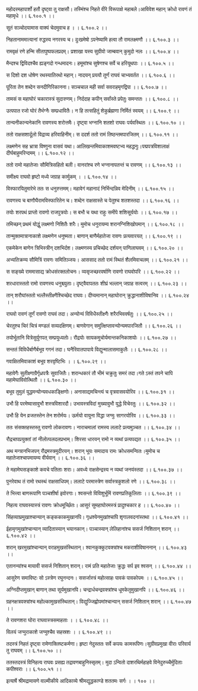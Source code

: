 महोदरमहापार्शो हतौ दृष्ट्वा तु राक्षसौ।
तस्मिंश्च निहते वीरे विरूपाक्षे महाबले।आविवेश महान् क्रोधो रावणं तं महामृधे ।। ६.१००.१ ।।

सूतं सञ्चोदयामास वाक्यं चेदमुवाच ह ।
। ६.१००.२ ।।

निहतानाममात्यानां रुद्धस्य नगरस्य च।
दुःखमेषो ऽपनेष्यामि हत्वा तौ रामलक्ष्मणौ ।। ६.१००.३ ।।

रामवृक्षं रणे हन्मि सीतापुष्पफलप्रदम्।
प्रशाखा यस्य सुग्रीवो जाम्बवान् कुमुदो नलः ।। ६.१००.४ ।।

मैन्दश्च द्विविदश्चैव ह्यङ्गदो गन्धमादनः।
हमूमांश्च सुषेणश्च सर्वे च हरियूथपाः ।। ६.१००.५ ।।

स दिशो दश धोषेण रथस्यातिरथो महान्।
नादयन् प्रययौ तूर्णं राघवं चाभ्यवर्तत ।। ६.१००.६ ।।

पूरिता तेन शब्देन सनदीगिरिकानना।
सञ्चचाल मही सर्वा सवराहमृगद्विपा ।। ६.१००.७ ।।

तामसं स महाघोरं चकारास्त्रं सुदारुणम्।
निर्ददाह कपीन् सर्वांस्ते प्रपेतुः समन्ततः ।। ६.१००.८ ।।

उत्पपात रजो घोरं तैर्भग्नैः सम्प्रधावितैः।
न हि तत्सहितुं शेकुर्ब्रह्मणा निर्मितं स्वयम् ।। ६.१००.९ ।।

तान्यनीकान्यनेकानि रावणस्य शरोत्तमैः।
दृष्ट्वा भग्नानि शतशो राघवः पर्यवस्थितः ।। ६.१००.१० ।।

ततो राक्षसशार्दूलो विद्राव्य हरिवाहिनीम्।
स ददर्श ततो रामं तिष्ठन्तमपारजितम् ।। ६.१००.११ ।।

लक्ष्मणेन सह भ्रात्रा विष्णुना वासवं यथा।
आलिखन्तमिवाकाशमवष्टभ्य महद्धनुः।पद्मपत्रविशालाक्षं दीर्घबाहुमरिन्दमम् ।। ६.१००.१२ ।।

ततो रामो महातेजाः सौमित्रिसहितो बली।
वानरांश्च रणे भग्नानापतन्तं च रावणम् ।। ६.१००.१३ ।।

समीक्ष्य राघवो हृष्टो मध्ये जग्राह कार्मुकम् ।
। ६.१००.१४ ।।

विस्फारयितुमारेभे ततः स धनुरुत्तमम्।
महावेगं महानादं निर्भिन्दन्निव मेदिनीम् ।। ६.१००.१५ ।।

रावणस्य च बाणौघैरामविस्फारितेन च।
शब्देन राक्षसास्ते च पेतुश्च शतशस्तदा ।। ६.१००.१६ ।।

तयोः शरपथं प्राप्तो रावणो राजपुत्रयोः।
स बभौ च यथा राहुः समीपे शशिसूर्ययोः ।। ६.१००.१७ ।।

तमिच्छन् प्रथमं योद्धुं लक्ष्मणो निशितैः शरैः।
मुमोच धनुरायम्य शरानग्निशिखोपमान् ।। ६.१००.१८ ।।

तान्मुक्तमात्रानाकाशे लक्ष्मणेन धनुष्मता।
बाणान् बाणैर्महातेजा रावणः प्रत्यवारयत् ।। ६.१००.१९ ।।

एकमेकेन बाणेन त्रिभिस्त्रीन् दशभिर्दश।
लक्ष्मणस्य प्रचिच्छेद दर्शयन् पाणिलाघवम् ।। ६.१००.२० ।।

अभ्यतिक्रम्य सौमित्रिं रावणः समितिञ्जयः।
आससाद ततो रामं स्थितं शैलमिवाचलम् ।। ६.१००.२१ ।।

स सङ्ख्ये राममासाद्य क्रोधसंरक्तलोचनः।
व्यसृजच्छरवर्षाणि रावणो राघवोपरि ।। ६.१००.२२ ।।

शरधारास्ततो रामो रावणस्य धनुश्च्युताः।
दृष्ट्वैवापततः शीघ्रं भल्लान् जग्राह सत्वरम् ।। ६.१००.२३ ।।

तान् शरौघांस्ततो भल्लैस्तीक्ष्णैश्चिच्छेद राघवः।
दीप्यमानान् महाघोरान् क्रुद्धानाशीविषानिव ।। ६.१००.२४ ।।

राघवो रावणं तूर्णं रावणो राघवं तदा।
अन्योन्यं विविधैस्तीक्ष्णैः शरैरभिववर्षतुः ।। ६.१००.२५ ।।

चेरतुश्च चिरं चित्रं मण्डलं सव्यदक्षिणम्।
बाणवेगान् समुत्क्षिप्तावन्योन्यमपारजितौ ।। ६.१००.२६ ।।

तयोर्भूतानि वित्रेसुर्युगपत् सम्प्रयुध्यतोः।
रौद्रयोः सायकमुचोर्यमान्तकनिकाशयोः ।। ६.१००.२७ ।।

सन्ततं विविधैर्बाणैर्बभूव गगनं तदा।
घनैरिवातपापाये विद्युन्मालासमाकुलैः ।। ६.१००.२८ ।।

गवाक्षितमिवाकाशं बभूव शरवृष्टिभिः ।
। ६.१००.२९ ।।

महावेगैः सुतीक्ष्णाग्रैर्गृध्रपत्रैः सुवाजितैः।
शरान्धकारं तौ भीमं चक्रुतुः समरं तदा।गते ऽस्तं तपने चापि महामेघाविवोत्थितौ ।। ६.१००.३० ।।

बभूव तुमुलं युद्धमन्योन्यवधकाङ्क्षिणोः।
अनासाद्यमचिन्त्यं च वृत्रवासवयोरिव ।। ६.१००.३१ ।।

उभौ हि परमेष्वासावुभौ शस्त्रविशारदौ।
उभावस्त्रविदां मुख्यावुभौ युद्धे विचेरतुः ।। ६.१००.३२ ।।

उभौ हि येन व्रजतस्तेन तेन शरोर्मयः।
ऊर्मयो वायुना विद्धा जग्मुः सागरयोरिव ।। ६.१००.३३ ।।

ततः संसक्तहस्तस्तु रावणो लोकरावणः।
नाराचमालां रामस्य ललाटे प्रत्यमुञ्चत ।। ६.१००.३४ ।।

रौद्रचापप्रयुक्तां तां नीलोत्पलदलप्रभाम्।
शिरसा धारयन् रामो न व्यथां प्रत्यपद्यत ।। ६.१००.३५ ।।

अथ मन्त्रानभिजपन् रौद्रमस्त्रमुदीरयन्।
शरान् भूयः समादाय रामः क्रोधसमन्वितः।मुमोच च महातेजाश्चापमायम्य वीर्यवान् ।। ६.१००.३६ ।।

ते महामेघसङ्काशे कवचे पतिताः शराः।
अवध्ये राक्षसेन्द्रस्य न व्यथां जनयंस्तदा ।। ६.१००.३७ ।।

पुनरेवाथ तं रामो रथस्थं राक्षसाधिपम्।
ललाटे परमास्त्रेण सर्वास्त्रकुशलो रणे ।। ६.१००.३८ ।।

ते भित्त्वा बाणरूपाणि पञ्चशीर्षा इवोरगाः।
श्वसन्तो विविशुर्भूमिं रावणप्रतिकूलिताः ।। ६.१००.३९ ।।

निहत्य राघवस्यास्त्रं रावणः क्रोधमूर्च्छितः।
आसुरं सुमहाघोरमस्त्रं प्रादुश्चकार ह ।। ६.१००.४० ।।

सिंहव्याघ्रमुखाश्चान्यान् कङ्ककाकमुखानपि।
गृध्रश्येनमुखांश्चापि शृगालवदनांस्तथा ।। ६.१००.४१ ।।

ईहामृगमुखांश्चान्यान् व्यादितास्यान् भयानकान्।
पञ्चास्यान् लेलिहानांश्च ससर्ज निशितान् शरान् ।। ६.१००.४२ ।।

शरान् खरमुखांश्चान्यान् वराहमुखसंस्थितान्।
श्वानकुक्कुटवक्त्रांश्च मकराशीविषाननान् ।। ६.१००.४३ ।।

एतानन्यांश्च मायावी ससर्ज निशितान् शरान्।
रामं प्रति महातेजाः क्रुद्धः सर्प इव श्वसन् ।। ६.१००.४४ ।।

आसुरेण समाविष्टः सो ऽस्त्रेण रघुनन्दनः।
ससर्जास्त्रं महोत्साहः पावकं पावकोपमः ।। ६.१००.४५ ।।

अग्निदीप्तमुखान् बाणान् तथा सूर्यमुखानपि।
चन्द्रार्धचन्द्रवक्त्रांश्च धूमकेतुमुखानपि ।। ६.१००.४६ ।।

ग्रहनक्षत्रवक्त्रांश्च महोल्कामुखसंस्थितान्।
विद्युज्जिह्वोपमांश्चान्यान् ससर्ज निशितान् शरान् ।। ६.१००.४७ ।।

ते रावणशरा घोरा राघवास्त्रसमाहताः ।
। ६.१००.४८ ।।

विलयं जग्मुराकाशे जग्मुश्चैव सहस्रशः ।
। ६.१००.४९ ।।

तदस्त्रं निहतं दृष्ट्वा रामेणाक्लिष्टकर्मणा।
हृष्टा नेदुस्ततः सर्वे कपयः कामरूपिणः।सुग्रीवप्रमुखा वीराः परिवार्य तु राघवम् ।। ६.१००.५० ।।

ततस्तदस्त्रं विनिहत्य राघवः प्रसह्य तद्रावणबाहुनिस्सृतम्।
मुदा ऽन्वितो दाशरथिर्महाहवे विनेदुरुच्चैर्मुदिताः कपीश्वराः ।। ६.१००.५१ ।।

इत्यार्षे श्रीमद्रामायणे वाल्मीकीये आदिकाव्ये श्रीमद्युद्धकाण्डे शततमः सर्गः ।
। १०० ।।

